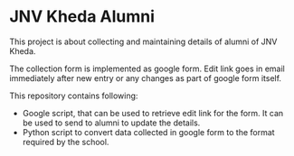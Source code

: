 # JNV Kheda Alumni

This project is about collecting and maintaining details of alumni of JNV Kheda.

The collection form is implemented as google form. Edit link goes in email immediately after new entry or any changes as part of google form itself. 

This repository contains following:

- Google script, that can be used to retrieve edit link for the form. It can be used to send to alumni to update the details.
- Python script to convert data collected in google form to the format required by the school.
